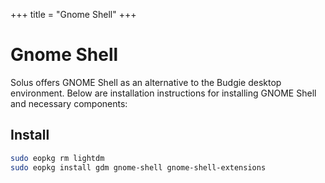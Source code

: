 +++
title = "Gnome Shell"
+++
# Gnome Shell

Solus offers GNOME Shell as an alternative to the Budgie desktop environment. Below are installation instructions for installing GNOME Shell and necessary components:

## Install

``` bash
sudo eopkg rm lightdm
sudo eopkg install gdm gnome-shell gnome-shell-extensions
```